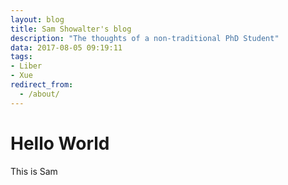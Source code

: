 ```yaml
---
layout: blog
title: Sam Showalter's blog
description: "The thoughts of a non-traditional PhD Student"
data: 2017-08-05 09:19:11
tags: 
- Liber
- Xue
redirect_from:
  - /about/
---
```


# Hello World

This is Sam